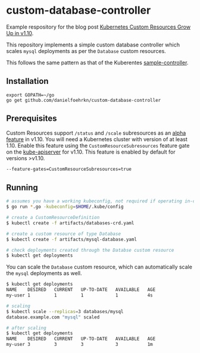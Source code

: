 # custom-database-controller

Example respository for the blog post [
Kubernetes Custom Resources Grow Up in v1.10](https://blog.openshift.com/kubernetes-custom-resources-grow-up-in-v1-10/).

This repository implements a simple custom database controller which scales `mysql` deployments as per the `Database` custom resources.

This follows the same pattern as that of the Kuberentes [sample-controller](https://github.com/kubernetes/sample-controller).

## Installation

```
export GOPATH=~/go
go get github.com/danielfoehrkn/custom-database-controller
```

## Prerequisites

Custom Resources support `/status` and `/scale` subresources as an
[alpha feature](https://kubernetes.io/docs/tasks/access-kubernetes-api/extend-api-custom-resource-definitions/#subresources) in v1.10. You will need a Kubernetes cluster with version of at least 1.10.
Enable this feature using the `CustomResourceSubresources` feature gate on the [kube-apiserver](https://kubernetes.io/docs/admin/kube-apiserver) for v1.10.
This feature is enabled by default for versions >v1.10.

```sh
--feature-gates=CustomResourceSubresources=true
```

## Running

```sh
# assumes you have a working kubeconfig, not required if operating in-cluster
$ go run *.go -kubeconfig=$HOME/.kube/config

# create a CustomResourceDefinition
$ kubectl create -f artifacts/databases-crd.yaml

# create a custom resource of type Database
$ kubectl create -f artifacts/mysql-database.yaml

# check deployments created through the Databse custom resource
$ kubectl get deployments
```

You can scale the `Database` custom resource, which can automatically scale the `mysql` deployments as well.

```sh
$ kubectl get deployments
NAME    DESIRED   CURRENT   UP-TO-DATE   AVAILABLE   AGE
my-user 1         1         1            1           4s

# scaling
$ kubectl scale --replicas=3 databases/mysql
database.example.com "mysql" scaled

# after scaling
$ kubectl get deployments
NAME    DESIRED   CURRENT   UP-TO-DATE   AVAILABLE   AGE
my-user 3         3         3            3           1m
```

